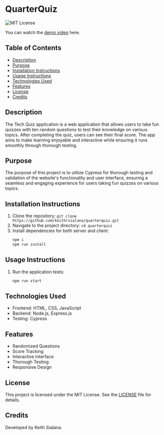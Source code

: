 # QuarterQuiz
![MIT License](https://img.shields.io/badge/License-MIT-blue.svg)

You can watch the [demo video](https://drive.google.com/file/d/1QBh5ekjx5NqvGfzyIYjYduYT9xtmx7iy/view?usp=sharing) here.

## Table of Contents
- [Description](#description)
- [Purpose](#purpose)
- [Installation Instructions](#installation-instructions)
- [Usage Instructions](#usage-instructions)
- [Technologies Used](#technologies-used)
- [Features](#features)
- [License](#license)
- [Credits](#credits)

## Description
The Tech Quiz application is a web application that allows users to take fun quizzes with ten random questions to test their knowledge on various topics. After completing the quiz, users can see their final score. The app aims to make learning enjoyable and interactive while ensuring it runs smoothly through thorough testing.

## Purpose
The purpose of this project is to utilize Cypress for thorough testing and validation of the website's functionality and user interface, ensuring a seamless and engaging experience for users taking fun quizzes on various topics.

## Installation Instructions
1. Clone the repository: `git clone https://github.com/keithrsialana/quarterquiz.git`
2. Navigate to the project directory: `cd quarterquiz`
3. Install dependencies for both server and client:
   ```bash
   npm i
   npm run install
   ```

## Usage Instructions
1. Run the application tests: 
    ```bash
    npm run start
    ```

## Technologies Used
- Frontend: HTML, CSS, JavaScript
- Backend: Node.js, Express.js
- Testing: Cypress

## Features
- Randomized Questions
- Score Tracking
- Interactive Interface
- Thorough Testing
- Responsive Design

## License
This project is licensed under the MIT License. See the [LICENSE](LICENSE) file for details.

## Credits
Developed by Keith Sialana.